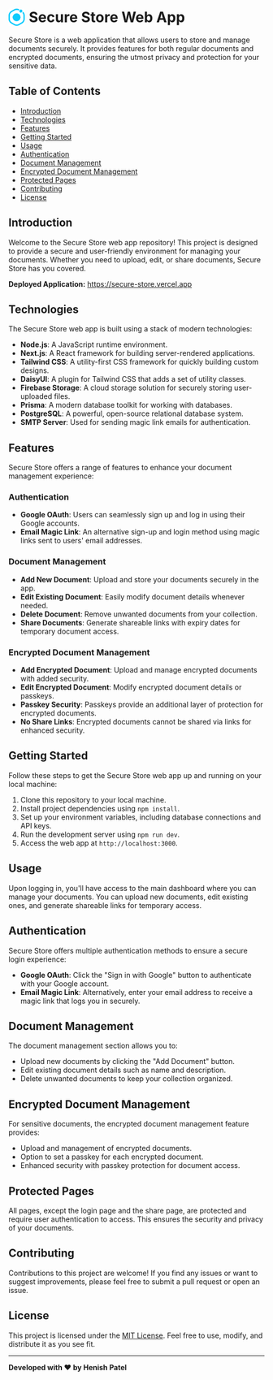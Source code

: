 <h1 style="display: flex; align-items: center; gap: 0.5rem;"><img src="./public/icon.svg" style="max-width: 2rem"
        alt="Secure Store Logo"> Secure Store Web App</h1>
<p></p>
<p>Secure Store is a web application that allows users to store and manage documents securely. It provides features for
    both regular documents and encrypted documents, ensuring the utmost privacy and protection for your sensitive data.
</p>
<h2>Table of Contents</h2>
<ul>
    <li><a href="#introduction" target="_new">Introduction</a></li>
    <li><a href="#technologies" target="_new">Technologies</a></li>
    <li><a href="#features" target="_new">Features</a></li>
    <li><a href="#getting-started" target="_new">Getting Started</a></li>
    <li><a href="#usage" target="_new">Usage</a></li>
    <li><a href="#authentication" target="_new">Authentication</a></li>
    <li><a href="#document-management" target="_new">Document Management</a></li>
    <li><a href="#encrypted-document-management" target="_new">Encrypted Document Management</a></li>
    <li><a href="#protected-pages" target="_new">Protected Pages</a></li>
    <li><a href="#contributing" target="_new">Contributing</a></li>
    <li><a href="#license" target="_new">License</a></li>
</ul>
<h2>Introduction</h2>
<p>Welcome to the Secure Store web app repository! This project is designed to provide a secure and user-friendly
    environment for managing your documents. Whether you need to upload, edit, or share documents, Secure Store has you
    covered.</p>
<p><strong>Deployed Application:</strong> <a href="https://secure-store.vercel.app"
        target="_new">https://secure-store.vercel.app</a></p>
<h2>Technologies</h2>
<p>The Secure Store web app is built using a stack of modern technologies:</p>
<ul>
    <li><strong>Node.js</strong>: A JavaScript runtime environment.</li>
    <li><strong>Next.js</strong>: A React framework for building server-rendered applications.</li>
    <li><strong>Tailwind CSS</strong>: A utility-first CSS framework for quickly building custom designs.</li>
    <li><strong>DaisyUI</strong>: A plugin for Tailwind CSS that adds a set of utility classes.</li>
    <li><strong>Firebase Storage</strong>: A cloud storage solution for securely storing user-uploaded files.</li>
    <li><strong>Prisma</strong>: A modern database toolkit for working with databases.</li>
    <li><strong>PostgreSQL</strong>: A powerful, open-source relational database system.</li>
    <li><strong>SMTP Server</strong>: Used for sending magic link emails for authentication.</li>
</ul>
<h2>Features</h2>
<p>Secure Store offers a range of features to enhance your document management experience:</p>
<h3>Authentication</h3>
<ul>
    <li><strong>Google OAuth</strong>: Users can seamlessly sign up and log in using their Google accounts.</li>
    <li><strong>Email Magic Link</strong>: An alternative sign-up and login method using magic links sent to users'
        email addresses.</li>
</ul>
<h3>Document Management</h3>
<ul>
    <li><strong>Add New Document</strong>: Upload and store your documents securely in the app.</li>
    <li><strong>Edit Existing Document</strong>: Easily modify document details whenever needed.</li>
    <li><strong>Delete Document</strong>: Remove unwanted documents from your collection.</li>
    <li><strong>Share Documents</strong>: Generate shareable links with expiry dates for temporary document access.</li>
</ul>
<h3>Encrypted Document Management</h3>
<ul>
    <li><strong>Add Encrypted Document</strong>: Upload and manage encrypted documents with added security.</li>
    <li><strong>Edit Encrypted Document</strong>: Modify encrypted document details or passkeys.</li>
    <li><strong>Passkey Security</strong>: Passkeys provide an additional layer of protection for encrypted documents.
    </li>
    <li><strong>No Share Links</strong>: Encrypted documents cannot be shared via links for enhanced security.</li>
</ul>
<h2>Getting Started</h2>
<p>Follow these steps to get the Secure Store web app up and running on your local machine:</p>
<ol>
    <li>Clone this repository to your local machine.</li>
    <li>Install project dependencies using <code>npm install</code>.</li>
    <li>Set up your environment variables, including database connections and API keys.</li>
    <li>Run the development server using <code>npm run dev</code>.</li>
    <li>Access the web app at <code>http://localhost:3000</code>.</li>
</ol>
<h2>Usage</h2>
<p>Upon logging in, you'll have access to the main dashboard where you can manage your documents. You can upload new
    documents, edit existing ones, and generate shareable links for temporary access.</p>
<h2>Authentication</h2>
<p>Secure Store offers multiple authentication methods to ensure a secure login experience:</p>
<ul>
    <li><strong>Google OAuth</strong>: Click the "Sign in with Google" button to authenticate with your Google account.
    </li>
    <li><strong>Email Magic Link</strong>: Alternatively, enter your email address to receive a magic link that logs you
        in securely.</li>
</ul>
<h2>Document Management</h2>
<p>The document management section allows you to:</p>
<ul>
    <li>Upload new documents by clicking the "Add Document" button.</li>
    <li>Edit existing document details such as name and description.</li>
    <li>Delete unwanted documents to keep your collection organized.</li>
</ul>
<h2>Encrypted Document Management</h2>
<p>For sensitive documents, the encrypted document management feature provides:</p>
<ul>
    <li>Upload and management of encrypted documents.</li>
    <li>Option to set a passkey for each encrypted document.</li>
    <li>Enhanced security with passkey protection for document access.</li>
</ul>
<h2>Protected Pages</h2>
<p>All pages, except the login page and the share page, are protected and require user authentication to access. This
    ensures the security and privacy of your documents.</p>
<h2>Contributing</h2>
<p>Contributions to this project are welcome! If you find any issues or want to suggest improvements, please feel free
    to submit a pull request or open an issue.</p>
<h2>License</h2>
<p>This project is licensed under the <a href="LICENSE" target="_new">MIT License</a>. Feel free to use, modify, and
    distribute it as you see fit.</p>
<hr>
<p><strong>Developed with ❤️ by Henish Patel</strong></p>